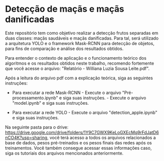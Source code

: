 # Detecção de maçãs e maçãs danificadas
 
Este repositório tem como objetivo realizar a detecção frutos separadas em duas classes: maçãs saudáveis e maçãs danificadas. Para tal, será utilizado a arquitetura YOLO e o framework Mask-RCNN para detecção de objetos, para fins de comparação e análise dos resultados obtidos.

Para entender o contexto de aplicação e o funcionamento teórico dos algoritmos e os resultados obtidos neste trabalho, recomendo fortemente que você acesse o arquivo: "Relatório - Williana Luzia Sousa Leite.pdf".

Após a leitura do arquivo pdf com a explicação teórica, siga as seguintes instruções:

- Para executar a rede Mask-RCNN
      - Execute o arquivo "Pré-processamento.ipynb" e siga suas instruções.
      - Execute o arquivo "model.ipynb" e siga suas instruções.
 
- Para executar a rede YOLO
      - Execute o arquivo "detection_apple.ipynb" e siga suas instruções.
      
Na seguinte pasta para o drive: https://drive.google.com/drive/folders/1Y9C7GWX9KeLoGXEcMq9rFdJatD6nCO4K?usp=sharing, você terá acesso a todos os arquivos relacionados a base de dados, pesos pré-treinados e os pesos finais das redes após os treinamentos. Você também consegue acessar essas informações caso, siga os tutoriais dos arquivos mencionados anteriormente.
 
 
